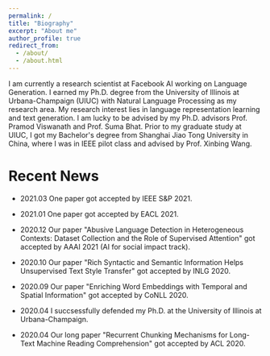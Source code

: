 ```yaml
---
permalink: /
title: "Biography"
excerpt: "About me"
author_profile: true
redirect_from: 
  - /about/
  - /about.html
---
```



I am currently a research scientist at Facebook AI working on Language Generation. I earned my Ph.D. degree from the University of Illinois at Urbana-Champaign (UIUC) with Natural Language Processing as my research area. My research interest lies in language representation learning and text generation. I am lucky to be advised by my Ph.D. advisors Prof. Pramod Viswanath and Prof. Suma Bhat. Prior to my graduate study at UIUC, I got my Bachelor's degree from Shanghai Jiao Tong University in China, where I was in IEEE pilot class and advised by Prof. Xinbing Wang.

Recent News
======

* 2021.03 One paper got accepted by IEEE S&P 2021.

* 2021.01 One paper got accepted by EACL 2021.

* 2020.12 Our paper "Abusive Language Detection in Heterogeneous Contexts: Dataset Collection and the Role of Supervised Attention" got accepted by AAAI 2021 (AI for social impact track).

* 2020.10 Our paper "Rich Syntactic and Semantic Information Helps Unsupervised Text Style Transfer" got accepted by INLG 2020.

* 2020.09 Our paper "Enriching Word Embeddings with Temporal and Spatial Information" got accepted by CoNLL 2020.

* 2020.04 I succsessfully defended my Ph.D. at the University of Illinois at Urbana-Champaign.

* 2020.04 Our long paper "Recurrent Chunking Mechanisms for Long-Text Machine Reading Comprehension" got accepted by ACL 2020.
